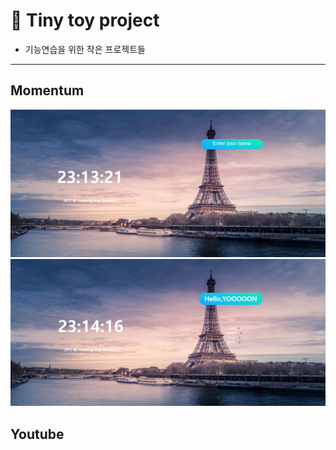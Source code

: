 #  &#128640; Tiny toy project
- 기능연습을 위한 작은 프로젝트들
---

## Momentum 
![img1](https://github.com/yooooonk/TIL/blob/master/img/momentum1.PNG)
![img2](https://github.com/yooooonk/TIL/blob/master/img/momentum2.PNG)

## Youtube 